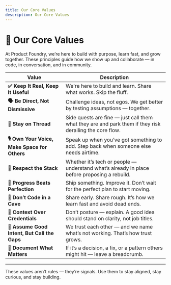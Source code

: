 ```yaml
---
title: Our Core Values
description: Our Core Values
---
```




# 🌟 Our Core Values

At Product Foundry, we’re here to build with purpose, learn fast, and grow together. These principles guide how we show up and collaborate — in code, in conversation, and in community.

| Value | Description |
|----|----|
| **✅ Keep It Real, Keep It Useful** | We're here to build and learn. Share what works. Skip the fluff. |
| **🗣️ Be Direct, Not Dismissive** | Challenge ideas, not egos. We get better by testing assumptions — together. |
| **🧵 Stay on Thread** | Side quests are fine — just call them what they are and park them if they risk derailing the core flow. |
| **🎙 Own Your Voice, Make Space for Others** | Speak up when you’ve got something to add. Step back when someone else needs airtime. |
| **🧱 Respect the Stack** | Whether it’s tech or people — understand what’s already in place before proposing a rebuild. |
| **🚢 Progress Beats Perfection** | Ship something. Improve it. Don’t wait for the perfect plan to start moving. |
| **🤝 Don’t Code in a Cave** | Share early. Share rough. It’s how we learn fast and avoid dead ends. |
| **🧠 Context Over Credentials** | Don’t posture — explain. A good idea should stand on clarity, not job titles. |
| **🤍 Assume Good Intent, But Call the Gaps** | We trust each other — and we name what’s not working. That’s how trust grows. |
| **📝 Document What Matters** | If it’s a decision, a fix, or a pattern others might hit — leave a breadcrumb. |

---

These values aren’t rules — they’re signals. Use them to stay aligned, stay curious, and stay building.

<!-- Image removed: ![Alt text](wiki\images\conscious_learning.jpg "Conscious Learning") -->  <!-- Image removed: ![Alt text](wiki\images\learning_research.jpg "Best way to learn") -->